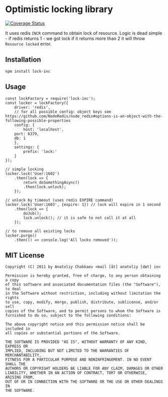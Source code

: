 # Optimistic locking library

[![Coverage Status](https://coveralls.io/repos/github/1602/lock-inc/badge.svg?branch=master)](https://coveralls.io/github/1602/lock-inc?branch=master)

It uses redis `INCR` command to obtain lock of resource. Logic is dead simple - if
redis returns 1 - we got lock if it returns more than 2 it will throw
`Resource locked` error.

## Installation

    npm install lock-inc

## Usage

```
const lockFactory = require('lock-inc');
const locker = lockFactory({
    driver: 'redis',
    // for all possible config: object keys see https://github.com/NodeRedis/node_redis#options-is-an-object-with-the-following-possible-properties
    config: {
    	host: 'localhost',
	port: 6379,
	db: 1
    },
    settings: {
    	prefix: 'lock:'
    }
});

// simple locking
locker.lock('User:1602')
    .then(lock => {
    	return doSomethingAsync()
	    .then(lock.unlock);
    });

// unlock by timeout (uses redis EXPIRE command)
locker.lock('User:1603', {expire: 1}) // lock will expire in 1 second
    .then(lock => {
    	doJob();
    	lock.unlock(); // it is safe to not call it at all
    });

// to remove all existing locks
locker.purge()
    .then(() => console.log('All locks removed'));
```

## MIT License

    Copyright (C) 2011 by Anatoliy Chakkaev <mail [åt] anatoliy [døt] in>

    Permission is hereby granted, free of charge, to any person obtaining a copy
    of this software and associated documentation files (the "Software"), to deal
    in the Software without restriction, including without limitation the rights
    to use, copy, modify, merge, publish, distribute, sublicense, and/or sell
    copies of the Software, and to permit persons to whom the Software is
    furnished to do so, subject to the following conditions:

    The above copyright notice and this permission notice shall be included in
    all copies or substantial portions of the Software.

    THE SOFTWARE IS PROVIDED "AS IS", WITHOUT WARRANTY OF ANY KIND, EXPRESS OR
    IMPLIED, INCLUDING BUT NOT LIMITED TO THE WARRANTIES OF MERCHANTABILITY,
    FITNESS FOR A PARTICULAR PURPOSE AND NONINFRINGEMENT. IN NO EVENT SHALL THE
    AUTHORS OR COPYRIGHT HOLDERS BE LIABLE FOR ANY CLAIM, DAMAGES OR OTHER
    LIABILITY, WHETHER IN AN ACTION OF CONTRACT, TORT OR OTHERWISE, ARISING FROM,
    OUT OF OR IN CONNECTION WITH THE SOFTWARE OR THE USE OR OTHER DEALINGS IN
    THE SOFTWARE.
